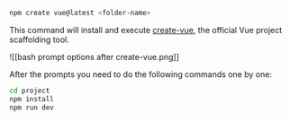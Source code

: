 ```bash
npm create vue@latest <folder-name>
```

This command will install and execute [create-vue](https://github.com/vuejs/create-vue), the official Vue project scaffolding tool.

![[bash prompt options after create-vue.png]]

After the prompts you need to do the following commands one by one:
```bash
cd project
npm install
npm run dev
```

